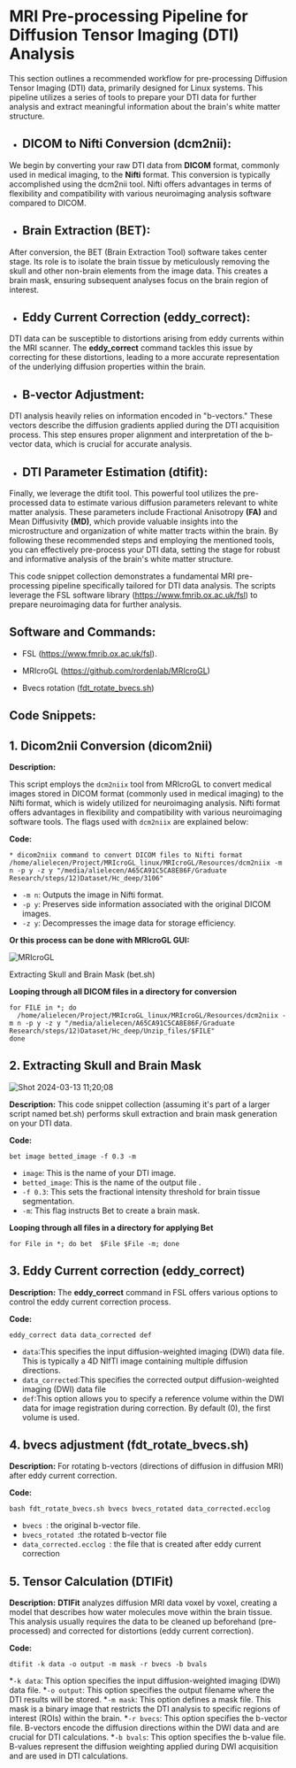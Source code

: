 # MRI Pre-processing Pipeline for Diffusion Tensor Imaging (DTI) Analysis

This section outlines a recommended workflow for pre-processing Diffusion Tensor Imaging (DTI) data, primarily designed for Linux systems. This pipeline utilizes a series of tools to prepare your DTI data for further analysis and extract meaningful information about the brain's white matter structure.

* ## DICOM to Nifti Conversion (dcm2nii):<br>
We begin by converting your raw DTI data from **DICOM** format, commonly used in medical imaging, to the **Nifti** format. This conversion is typically accomplished using the dcm2nii tool. Nifti offers advantages in terms of flexibility and compatibility with various neuroimaging analysis software compared to DICOM.

* ## Brain Extraction (BET):<br>
After conversion, the BET (Brain Extraction Tool) software takes center stage. Its role is to isolate the brain tissue by meticulously removing the skull and other non-brain elements from the image data. This creates a brain mask, ensuring subsequent analyses focus on the brain region of interest.

* ## Eddy Current Correction (eddy_correct):<br>
DTI data can be susceptible to distortions arising from eddy currents within the MRI scanner. The **eddy_correct** command tackles this issue by correcting for these distortions, leading to a more accurate representation of the underlying diffusion properties within the brain.

* ## B-vector Adjustment:<br>
DTI analysis heavily relies on information encoded in "b-vectors." These vectors describe the diffusion gradients applied during the DTI acquisition process. This step ensures proper alignment and interpretation of the b-vector data, which is crucial for accurate analysis.

* ## DTI Parameter Estimation (dtifit):<br>
Finally, we leverage the dtifit tool. This powerful tool utilizes the pre-processed data to estimate various diffusion parameters relevant to white matter analysis. These parameters include Fractional Anisotropy **(FA)** and Mean Diffusivity **(MD)**, which provide valuable insights into the microstructure and organization of white matter tracts within the brain.
By following these recommended steps and employing the mentioned tools, you can effectively pre-process your DTI data, setting the stage for robust and informative analysis of the brain's white matter structure.<br>

This code snippet collection demonstrates a fundamental MRI pre-processing pipeline specifically tailored for DTI data analysis. The scripts leverage the FSL software library (https://www.fmrib.ox.ac.uk/fsl) to prepare neuroimaging data for further analysis.

## Software and Commands:

* FSL (https://www.fmrib.ox.ac.uk/fsl).<br>

* MRIcroGL (https://github.com/rordenlab/MRIcroGL)
  
* Bvecs rotation ([fdt_rotate_bvecs.sh](https://github.com/QTIM-Lab/qtim_tools/blob/master/qtim_tools/external/fdt_rotate_bvecs.sh))

## Code Snippets:

## 1. Dicom2nii Conversion (dicom2nii)

**Description:**

This script employs the `dcm2niix` tool from MRIcroGL  to convert medical images stored in DICOM format (commonly used in medical imaging) to the Nifti format, which is widely utilized for neuroimaging analysis. Nifti format offers advantages in flexibility and compatibility with various neuroimaging software tools.  The flags used with `dcm2niix` are explained below:

**Code:**
```
* dicom2niix command to convert DICOM files to Nifti format
/home/alielecen/Project/MRIcroGL_linux/MRIcroGL/Resources/dcm2niix -m n -p y -z y "/media/alielecen/A65CA91C5CA8E86F/Graduate Research/steps/12)Dataset/Hc_deep/3106"
```
* `-m n`: Outputs the image in Nifti format.
* `-p y`: Preserves side information associated with the original DICOM images.
* `-z y`: Decompresses the image data for storage efficiency.
  
**Or this process can be done with MRIcroGL GUI:<be>**

![MRIcroGL](https://github.com/Ali-Mohammadnezhad/Diffusion-MRI-DTI-Preprocessing/assets/110347490/b0cca031-fed4-4d23-a32a-44a23c93f91f)

Extracting Skull and Brain Mask (bet.sh)

**Looping through all DICOM files in a directory for conversion**
```
for FILE in *; do
  /home/alielecen/Project/MRIcroGL_linux/MRIcroGL/Resources/dcm2niix -m n -p y -z y "/media/alielecen/A65CA91C5CA8E86F/Graduate Research/steps/12)Dataset/Hc_deep/Unzip_files/$FILE"
done
```
## 2. Extracting Skull and Brain Mask 

  ![Shot 2024-03-13 11;20;08](https://github.com/Ali-Mohammadnezhad/Diffusion-MRI-DTI-Preprocessing/assets/110347490/0dd36876-3875-49ed-b001-1711466fd344)

**Description:**
This code snippet collection (assuming it's part of a larger script named bet.sh) performs skull extraction and brain mask generation on your DTI data.

**Code:**

```
bet image betted_image -f 0.3 -m
```
* `image`: This is  the name of your DTI image.
* `betted_image`: This is the name of the output file .
* `-f 0.3`: This sets the fractional intensity threshold for brain tissue segmentation.
* `-m`: This flag instructs Bet to create a brain mask.
  
**Looping through all files in a directory for applying Bet**
 ```
for File in *; do bet  $File $File -m; done
 ```
## 3. Eddy Current correction (eddy_correct)

**Description:**
The **eddy_correct** command in FSL offers various options to control the eddy current correction process.

**Code:**
```
eddy_correct data data_corrected def
```
* `data`:This specifies the input diffusion-weighted imaging (DWI) data file. This is typically a 4D NIfTI image containing multiple diffusion directions.
* `data_corrected`:This specifies the corrected output diffusion-weighted imaging (DWI) data file
* `def`:This option allows you to specify a reference volume within the DWI data for image registration during correction. By default (0), the first volume is used.

## 4. bvecs adjustment (fdt_rotate_bvecs.sh)

**Description:**
 For rotating b-vectors (directions of diffusion in diffusion MRI) after eddy current correction.

 **Code:**
```
bash fdt_rotate_bvecs.sh bvecs bvecs_rotated data_corrected.ecclog
```
* `bvecs `: the original b-vector file.
* `bvecs_rotated `:the rotated b-vector file
* `data_corrected.ecclog `: the file that is created after eddy current correction

## 5. Tensor Calculation (DTIFit)

**Description:**
**DTIFit** analyzes diffusion MRI data voxel by voxel, creating a model that describes how water molecules move within the brain tissue. This analysis usually requires the data to be cleaned up beforehand (pre-processed) and corrected for distortions (eddy current correction).

 **Code:**
 ```
dtifit -k data -o output -m mask -r bvecs -b bvals
```
*`-k data`: This option specifies the input diffusion-weighted imaging (DWI) data file.
*`-o output`: This option specifies the output filename where the DTI results will be stored.
*`-m mask`: This option defines a mask file. This mask is a binary image that restricts the DTI analysis to specific regions of interest (ROIs) within the brain.
*`-r bvecs`: This option specifies the b-vector file. B-vectors encode the diffusion directions within the DWI data and are crucial for DTI calculations.
*`-b bvals`: This option specifies the b-value file. B-values represent the diffusion weighting applied during DWI acquisition and are used in DTI calculations.
